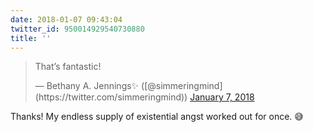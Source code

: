 ```yaml
---
date: 2018-01-07 09:43:04
twitter_id: 950014929540730880
title: ''
---
```


<blockquote class="twitter-tweet"><p lang="en" dir="ltr">That’s fantastic!</p>&mdash; Bethany A. Jennings✨ ([@simmeringmind](https://twitter.com/simmeringmind)) <a href="https://twitter.com/simmeringmind/status/950014752113283073?ref_src=twsrc%5Etfw">January 7, 2018</a></blockquote>
<script async src="https://platform.twitter.com/widgets.js" charset="utf-8"></script>

Thanks! My endless supply of existential angst worked out for once. 😅
